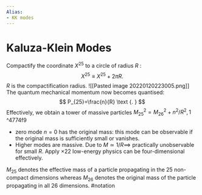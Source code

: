 ```yaml
---
Alias:
- KK modes
---
```

# Kaluza-Klein Modes
Compactify the coordinate $X^{25}$ to a circle of radius $R$ :
$$
X^{25} \equiv X^{25}+2 \pi R \text {. }
$$
$R$ is the compactification radius.
![[Pasted image 20220120223005.png]]
The quantum mechanical momentum now becomes quantised:
$$
P_{25}=\frac{n}{R} \text {. }
$$
Effectively, we obtain a tower of massive particles $M_{25}^{2}=M_{26}^{2}+n^{2} / R^{2}, 1$  ^4774f9
- zero mode $n=0$ has the original mass: this mode can be observable if the original mass is sufficiently small or vanishes. 
- Higher modes are massive. Due to $M \simeq 1 / R\implies$ practically unobservable for  small $R$. Apply $\times22$ low-energy physics can be four-dimensional effectively.


$M_{25}$ denotes the effective mass of a particle propagating in the 25 non-compact dimensions whereas $M_{26}$ denotes the original mass of the particle propagating in all 26 dimensions. #notation 